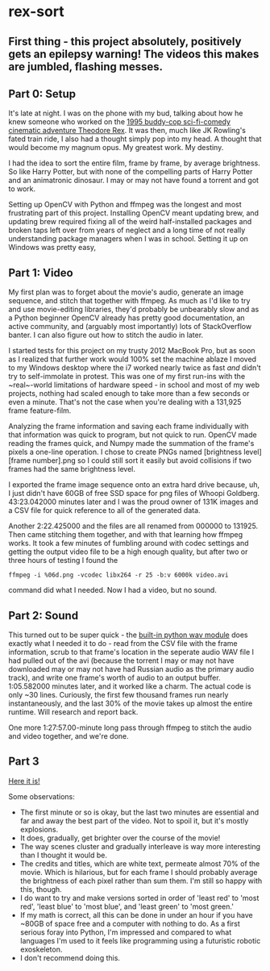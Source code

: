 # rex-sort

## First thing - this project absolutely, positively gets an epilepsy warning! The videos this makes are jumbled, flashing messes.

## Part 0: Setup

It's late at night. I was on the phone with my bud, talking about how he knew someone who worked on the [1995 buddy-cop sci-fi-comedy cinematic adventure Theodore Rex](https://www.youtube.com/watch?v=dY7gsUL9Xkk). It was then, much like JK Rowling's fated train ride, I also had a thought simply pop into my head. A thought that would become my magnum opus. My greatest work. My destiny.

I had the idea to sort the entire film, frame by frame, by average brightness. So like Harry Potter, but with none of the compelling parts of Harry Potter and an animatronic dinosaur. I may or may not have found a torrent and got to work.

Setting up OpenCV with Python and ffmpeg was the longest and most frustrating part of this project. Installing OpenCV meant updating brew, and updating brew required fixing all of the weird half-installed packages and broken taps left over from years of neglect and a long time of not really understanding package managers when I was in school. Setting it up on Windows was pretty easy,

## Part 1: Video

My first plan was to forget about the movie's audio, generate an image sequence, and stitch that together with ffmpeg. As much as I'd like to try and use movie-editing libraries, they'd probably be unbearably slow and as a Python beginner OpenCV already has pretty good documentation, an active community, and (arguably most importantly) lots of StackOverflow banter. I can also figure out how to stitch the audio in later.

I started tests for this project on my trusty 2012 MacBook Pro, but as soon as I realized that further work would 100% set the machine ablaze I moved to my Windows desktop where the i7 worked nearly twice as fast *and* didn't try to self-immolate in protest. This was one of my first run-ins with the \~real\~-world limitations of hardware speed - in school and most of my web projects, nothing had scaled enough to take more than a few seconds or even a minute. That's not the case when you're dealing with a 131,925 frame feature-film.

Analyzing the frame information and saving each frame individually with that information was quick to program, but not quick to run. OpenCV made reading the frames quick, and Numpy made the summation of the frame's pixels a one-line operation. I chose to create PNGs named [brightness level] [frame number].png so I could still sort it easily but avoid collisions if two frames had the same brightness level.

I exported the frame image sequence onto an extra hard drive because, uh, I just didn't have 60GB of free SSD space for png files of Whoopi Goldberg. 43:23.042000 minutes later and I was the proud owner of 131K images and a CSV file for quick reference to all of the generated data.

Another 2:22.425000 and the files are all renamed from 000000 to 131925. Then came stitching them together, and with that learning how ffmpeg works. It took a few minutes of fumbling around with codec settings and getting the output video file to be a high enough quality, but after two or three hours of testing I found the

`ffmpeg -i %06d.png -vcodec libx264 -r 25 -b:v 6000k video.avi`

command did what I needed. Now I had a video, but no sound.

## Part 2: Sound

This turned out to be super quick - the [built-in python wav module](https://docs.python.org/2/library/wave.html) does exactly what I needed it to do - read from the CSV file with the frame information, scrub to that frame's location in the seperate audio WAV file I had pulled out of the avi (because the torrent I may or may not have downloaded may or may not have had Russian audio as the primary audio track), and write one frame's worth of audio to an output buffer. 1:05.582000 minutes later, and it worked like a charm. The actual code is only ~30 lines. Curiously, the first few thousand frames run nearly instantaneously, and the last 30% of the movie takes up almost the entire runtime. Will research and report back.

One more 1:27:57.00-minute long pass through ffmpeg to stitch the audio and video together, and we're done.

## Part 3

[Here it is!](https://youtu.be/VyY3ZXAaMeQ)

Some observations:
- The first minute or so is okay, but the last two minutes are essential and far and away the best part of the video. Not to spoil it, but it's mostly explosions.
- It does, gradually, get brighter over the course of the movie!
- The way scenes cluster and gradually interleave is way more interesting than I thought it would be.
- The credits and titles, which are white text, permeate almost 70% of the movie. Which is hilarious, but for each frame I should probably average the brightness of each pixel rather than sum them. I'm still so happy with this, though.
- I do want to try and make versions sorted in order of 'least red' to 'most red', 'least blue' to 'most blue', and 'least green' to 'most green.'
- If my math is correct, all this can be done in under an hour if you have ~80GB of space free and a computer with nothing to do. As a first serious foray into Python, I'm impressed and compared to what languages I'm used to it feels like programming using a futuristic robotic exoskeleton.
- I don't recommend doing this.

